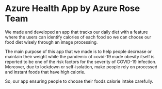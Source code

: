 # Azure Health App by Azure Rose Team
We made and developed an app that tracks our daily diet with a feature where the users can identify calories of each
food so we can choose our food diet wisely through an image processing.

The main purpose of this app that we made is to help people decrease or maintain their weight while the pandemic of
covid-19 made obesity itself is reported to be one of the risk factors for the severity of COVID-19 infection. Moreover,
due to lockdown or self-isolation, make people rely on processed and instant foods that have high calorie.

So, our app ensuring people to choose their foods calorie intake carefully.

